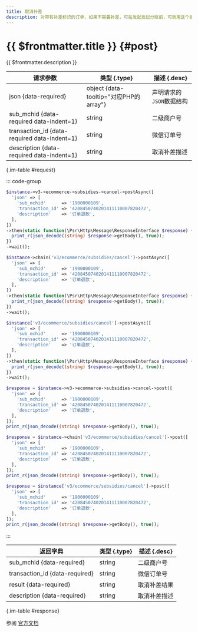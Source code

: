 ```yaml
---
title: 取消补差
description: 对带有补差标识的订单，如果不需要补差，可在发起发起分账前，可调用这个接口进行取消补差。
---
```


# {{ $frontmatter.title }} {#post}

{{ $frontmatter.description }}

| 请求参数 | 类型 {.type} | 描述 {.desc}
| --- | --- | ---
| json {data-required} | object {data-tooltip="对应PHP的array"} | 声明请求的`JSON`数据结构
| sub_mchid {data-required data-indent=1} | string | 二级商户号
| transaction_id {data-required data-indent=1} | string | 微信订单号
| description {data-required data-indent=1} | string | 取消补差描述

{.im-table #request}

::: code-group

```php [异步纯链式]
$instance->v3->ecommerce->subsidies->cancel->postAsync([
  'json' => [
    'sub_mchid'      => '1900000109',
    'transaction_id' => '4208450740201411110007820472',
    'description'    => '订单退款',
  ],
])
->then(static function(\Psr\Http\Message\ResponseInterface $response) {
  print_r(json_decode((string) $response->getBody(), true));
})
->wait();
```

```php [异步声明式]
$instance->chain('v3/ecommerce/subsidies/cancel')->postAsync([
  'json' => [
    'sub_mchid'      => '1900000109',
    'transaction_id' => '4208450740201411110007820472',
    'description'    => '订单退款',
  ],
])
->then(static function(\Psr\Http\Message\ResponseInterface $response) {
  print_r(json_decode((string) $response->getBody(), true));
})
->wait();
```

```php [异步属性式]
$instance['v3/ecommerce/subsidies/cancel']->postAsync([
  'json' => [
    'sub_mchid'      => '1900000109',
    'transaction_id' => '4208450740201411110007820472',
    'description'    => '订单退款',
  ],
])
->then(static function(\Psr\Http\Message\ResponseInterface $response) {
  print_r(json_decode((string) $response->getBody(), true));
})
->wait();
```

```php [同步纯链式]
$response = $instance->v3->ecommerce->subsidies->cancel->post([
  'json' => [
    'sub_mchid'      => '1900000109',
    'transaction_id' => '4208450740201411110007820472',
    'description'    => '订单退款',
  ],
]);
print_r(json_decode((string) $response->getBody(), true));
```

```php [同步声明式]
$response = $instance->chain('v3/ecommerce/subsidies/cancel')->post([
  'json' => [
    'sub_mchid'      => '1900000109',
    'transaction_id' => '4208450740201411110007820472',
    'description'    => '订单退款',
  ],
]);
print_r(json_decode((string) $response->getBody(), true));
```

```php [同步属性式]
$response = $instance['v3/ecommerce/subsidies/cancel']->post([
  'json' => [
    'sub_mchid'      => '1900000109',
    'transaction_id' => '4208450740201411110007820472',
    'description'    => '订单退款',
  ],
]);
print_r(json_decode((string) $response->getBody(), true));
```

:::

| 返回字典 | 类型 {.type} | 描述 {.desc}
| --- | --- | ---
| sub_mchid {data-required} | string | 二级商户号
| transaction_id {data-required} | string | 微信订单号
| result {data-required} | string | 取消补差结果
| description {data-required} | string | 取消补差描述

{.im-table #response}

参阅 [官方文档](https://pay.weixin.qq.com/wiki/doc/apiv3/wxpay/ecommerce/subsidies/chapter3_3.shtml)
